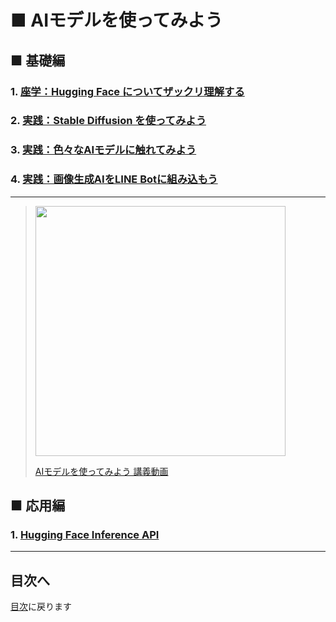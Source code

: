 # ■ AIモデルを使ってみよう

## ■ 基礎編

### 1. [座学：Hugging Face についてザックリ理解する](01.md)

### 2. [実践：Stable Diffusion を使ってみよう](02.md)

### 3. [実践：色々なAIモデルに触れてみよう](03.md)

### 4. [実践：画像生成AIをLINE Botに組み込もう](04.md)

---

> [<img src="https://i.gyazo.com/d3ff55f77402728d0ea5ec79c45cdc4e.jp" width="400px" />](https://youtu.be/4bTyqPHBeaA)
>
> [AIモデルを使ってみよう 講義動画](https://youtu.be/4bTyqPHBeaA)

## ■ 応用編

### 1. [Hugging Face Inference API](11.md)

---

## 目次へ

[目次](https://github.com/protoout/po-common/tree/main/lessons)に戻ります
